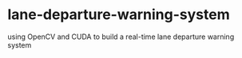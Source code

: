 # lane-departure-warning-system
using OpenCV and CUDA to build a real-time lane departure warning system
